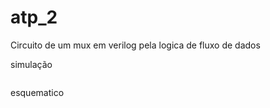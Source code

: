 # atp_2

Circuito de um mux em verilog pela logica de fluxo de dados

simulação

<img src="https://i.imgur.com/ePXUIog.png" alt= "">

esquematico

<img src="https://i.imgur.com/ktm5nRS.png" alt= "">

